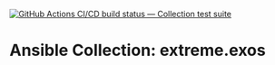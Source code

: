 [![GitHub Actions CI/CD build status — Collection test suite](https://github.com/extremenetworks/ansible_collections.extreme.exos/workflows/Collection%20test%20suite/badge.svg?branch=master)](https://github.com/extremenetworks/ansible_collections.extreme.exos/actions?query=workflow%3A%22Collection%20test%20suite%22)

Ansible Collection: extreme.exos
=================================================
